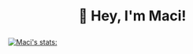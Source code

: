 # <p align="center"> 👾 Hey, I'm Maci! </p>

[![Maci's stats:](https://github-readme-stats.vercel.app/api?username=macithemoose&hide_rank=True&show_icons=True&theme=catppuccin_mocha)](https://github.com/anuraghazra/github-readme-stats)

